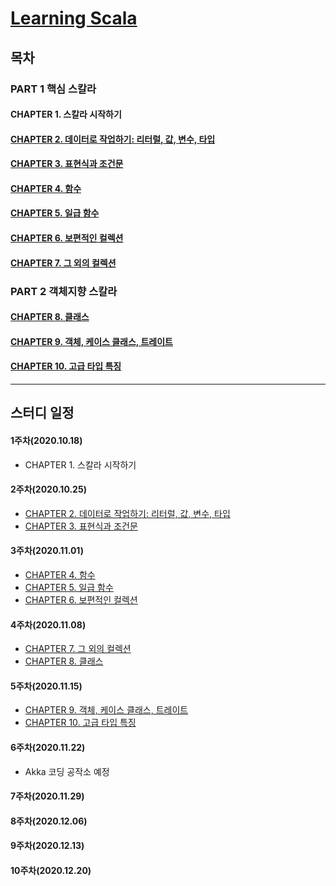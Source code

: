 # [Learning Scala](http://www.kyobobook.co.kr/product/detailViewKor.laf?ejkGb=KOR&mallGb=KOR&barcode=9791185890791&orderClick=LAG&Kc=)

## 목차
### PART 1 핵심 스칼라
#### CHAPTER 1. 스칼라 시작하기

#### [CHAPTER 2. 데이터로 작업하기: 리터럴, 값, 변수, 타입](./contents/chapter2.md)

#### [CHAPTER 3. 표현식과 조건문](./contents/chapter3.md)

#### [CHAPTER 4. 함수](./contents/chapter4.md)

#### [CHAPTER 5. 일급 함수](./contents/chapter5.md)

#### [CHAPTER 6. 보편적인 컬렉션](./contents/chapter6.md)

#### [CHAPTER 7. 그 외의 컬렉션](./contents/chapter7.md)


### PART 2 객체지향 스칼라 
#### [CHAPTER 8. 클래스](./contents/chapter8.md)

#### [CHAPTER 9. 객체, 케이스 클래스, 트레이트](./contents/chapter9.md)

#### [CHAPTER 10. 고급 타입 특징](./contents/chapter10.md)

---

## 스터디 일정

#### 1주차(2020.10.18)
- CHAPTER 1. 스칼라 시작하기

#### 2주차(2020.10.25)
- [CHAPTER 2. 데이터로 작업하기: 리터럴, 값, 변수, 타입](./contents/chapter2.md)
- [CHAPTER 3. 표현식과 조건문](./contents/chapter3.md)

#### 3주차(2020.11.01)
- [CHAPTER 4. 함수](./contents/chapter4.md)
- [CHAPTER 5. 일급 함수](./contents/chapter5.md)
- [CHAPTER 6. 보편적인 컬렉션](./contents/chapter6.md)

#### 4주차(2020.11.08)
- [CHAPTER 7. 그 외의 컬렉션](./contents/chapter7.md)
- [CHAPTER 8. 클래스](./contents/chapter8.md)

#### 5주차(2020.11.15)
- [CHAPTER 9. 객체, 케이스 클래스, 트레이트](./contents/chapter9.md)
- [CHAPTER 10. 고급 타입 특징](./contents/chapter10.md)


#### 6주차(2020.11.22)
- Akka 코딩 공작소 예정 

#### 7주차(2020.11.29)

#### 8주차(2020.12.06)

#### 9주차(2020.12.13)

#### 10주차(2020.12.20)

